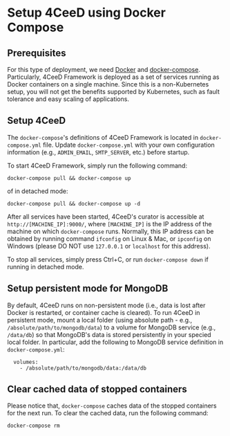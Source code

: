 Setup 4CeeD using Docker Compose
====

## Prerequisites

For this type of deployment, we need [Docker](https://www.docker.com/get-docker) and [docker-compose](https://docs.docker.com/compose/). Particularly, 4CeeD Framework is deployed as a set of services running as Docker containers on a single machine. Since this is a non-Kubernetes setup, you will not get the benefits supported by Kubernetes, such as fault tolerance and easy scaling of applications.

## Setup 4CeeD

The `docker-compose`'s definitions of 4CeeD Framework is located in `docker-compose.yml` file. Update `docker-compose.yml` with your own configuration information (e.g., `ADMIN_EMAIL`, `SMTP_SERVER`, etc.) before startup.

To start 4CeeD Framework, simply run the following command:

```
docker-compose pull && docker-compose up
```

of in detached mode:

```
docker-compose pull && docker-compose up -d
```

After all services have been started, 4CeeD's curator is accessible at `http://[MACHINE_IP]:9000/`, where `[MACHINE_IP]` is the IP address of the machine on which `docker-compose` runs. Normally, this IP address can be obtained by running command `ifconfig` on Linux & Mac, or `ipconfig` on Windows (please DO NOT use `127.0.0.1` or `localhost` for this address). 

To stop all services, simply press Ctrl+C, or run `docker-compose down` if running in detached mode.

## Setup persistent mode for MongoDB

By default, 4CeeD runs on non-persistent mode (i.e., data is lost after Docker is restarted, or container cache is cleared). To run 4CeeD in persistent mode, mount a local folder (using absolute path - e.g., `/absolute/path/to/mongodb/data`) to a volume for MongoDB service (e.g., `/data/db`) so that MongoDB's data is stored persistently in your specied local folder. In particular, add the following to MongoDB service definition in `docker-compose.yml`: 

```
  volumes:
    - /absolute/path/to/mongodb/data:/data/db
```

## Clear cached data of stopped containers

Please notice that, `docker-compose` caches data of the stopped containers for the next run. To clear the cached data, run the following command:

```
docker-compose rm
```